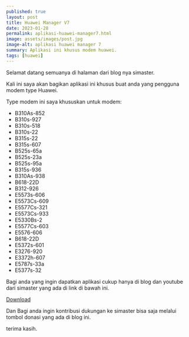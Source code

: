 ```yaml
---
published: true
layout: post
title: Huawei Manager V7
date: 2023-01-28
permalink: aplikasi-huawei-manager7.html
image: assets/images/post.jpg
image-alt: aplikasi huawei manager 7
summary: Aplikasi ini khusus modem huawei.
tags: [huawei]
---
```


Selamat datang semuanya di halaman dari blog nya simaster.

Kali ini saya akan bagikan aplikasi ini khusus buat anda yang pengguna modem type Huawei.

Type modem ini saya khususkan untuk modem:

- B310As-852
- B310s-927
- B310s-518
- B310s-22
- B315s-22
- B315s-607
- B525s-65a
- B525s-23a
- B525s-95a
- B315s-936
- B310As-938
- B618-22D
- B312-926
- E5573s-606
- E5573Cs-609
- E5577Cs-321
- E5573Cs-933
- E5330Bs-2
- E5577Cs-603
- E5576-606
- B618-22D
- E5372s-601
- E3276-920
- E3372h-607
- E5787s-33a
- E5377s-32

Bagi anda yang ingin dapatkan aplikasi cukup hanya di blog dan youtube dari simaster yang ada di link di bawah ini.

[Download](https://github.com/mwnsofficial/file/raw/main/HM7_Simaster.apk)

Dan Bagi anda ingin kontribusi dukungan ke simaster bisa saja melalui tombol donasi yang ada di blog ini.

terima kasih.
